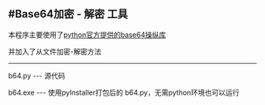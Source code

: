#Base64加密 - 解密 工具
------
本程序主要使用了[python官方提供的base64操纵库](https://docs.python.org/zh-cn/3.7/library/base64.html)

并加入了从文件加密-解密方法

-----
b64.py --- 源代码

b64.exe --- 使用pyInstaller打包后的 b64.py，无需python环境也可以运行